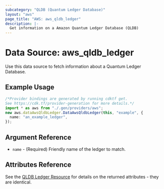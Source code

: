 ```yaml
---
subcategory: "QLDB (Quantum Ledger Database)"
layout: "aws"
page_title: "AWS: aws_qldb_ledger"
description: |-
  Get information on a Amazon Quantum Ledger Database (QLDB)
---
```


# Data Source: aws\_qldb\_ledger

Use this data source to fetch information about a Quantum Ledger Database.

## Example Usage

```typescript
/*Provider bindings are generated by running cdktf get.
See https://cdk.tf/provider-generation for more details.*/
import * as aws from "./.gen/providers/aws";
new aws.dataAwsQldbLedger.DataAwsQldbLedger(this, "example", {
  name: "an_example_ledger",
});

```

## Argument Reference

* `name` - (Required) Friendly name of the ledger to match.

## Attributes Reference

See the [QLDB Ledger Resource](/docs/providers/aws/r/qldb_ledger.html) for details on the
returned attributes - they are identical.
